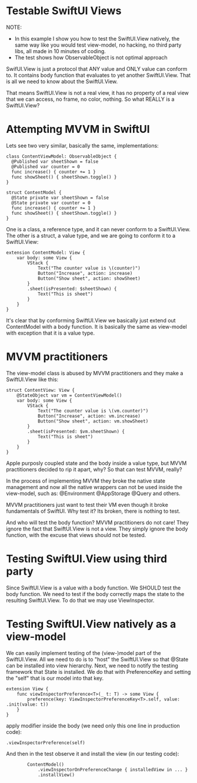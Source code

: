 # Testable SwiftUI Views
NOTE:
- In this example I show you how to test the SwiftUI.View natively, the same way like you would test view-model, no hacking, no third party libs, all made in 10 minutes of coding.
- The test shows how ObservableObject is not optimal approach

SwifUI.View is just a protocol that ANY value and ONLY value can conform to. It contains body function that evaluates to yet another SwiftUI.View. That is all we need to know about the SwiftUI.View.

That means SwiftUI.View is not a real view, it has no property of a real view that we can access, no frame, no color, nothing. So what REALLY is a SwiftUI.View?

# Attempting MVVM in SwiftUI

Lets see two very similar, basically the same, implementations:

```
class ContentViewModel: ObservableObject {
  @Published var sheetShown = false
  @Published var counter = 0
  func increase() { counter += 1 }
  func showSheet() { sheetShown.toggle() }
}

struct ContentModel {
  @State private var sheetShown = false
  @State private var counter = 0
  func increase() { counter += 1 }
  func showSheet() { sheetShown.toggle() }
}
```
One is a class, a reference type, and it can never conform to a SwiftUI.View.\
The other is a struct, a value type, and we are going to conform it to a SwiftUI.View:

```
extension ContentModel: View {
    var body: some View {
        VStack {
            Text("The counter value is \(counter)")
            Button("Increase", action: increase)
            Button("Show sheet", action: showSheet)
        }
        .sheet(isPresented: $sheetShown) {
            Text("This is sheet")
        }
    }
}
```
It's clear that by conforming SwiftUI.View we basically just extend out ContentModel with a body function. It is basically the same as view-model with exception that it is a value type.

# MVVM practitioners

The view-model class is abused by MVVM practitioners and they make a SwiftUI.View like this:
```
struct ContentView: View {
    @StateObject var vm = ContentViewModel()
    var body: some View {
        VStack {
            Text("The counter value is \(vm.counter)")
            Button("Increase", action: vm.increase)
            Button("Show sheet", action: vm.showSheet)
        }
        .sheet(isPresented: $vm.sheetShown) {
            Text("This is sheet")
        }
    }
}
```
Apple purposly coupled state and the body inside a value type, but MVVM practitioners decided to rip it apart, why? So that can test MVVM, really?

In the process of implementing MVVM they broke the native state management and now all the native wrappers can not be used inside the view-model, such as: @Environment @AppStorage @Query and others.

MVVM practitioners just want to test their VM even though it broke fundamentals of SwiftUI. Why test it? Its broken, there is nothing to test.

And who will test the body function? MVVM practitioners do not care! They ignore the fact that SwiftUI.View is not a view. They simply ignore the body function, with the excuse that views should not be tested.

# Testing SwiftUI.View using third party

Since SwiftUI.View is a value with a body function. We SHOULD test the body function. We need to test if the body correctly maps the state to the resulting SwiftUI.View.
To do that we may use ViewInspector.

# Testing SwiftUI.View natively as a view-model

We can easily implement testing of the (view-)model part of the SwiftUI.View. All we need to do is to "host" the SwiftUI.View so that @State can be installed into view hierarchy.
Next, we need to notify the testing framework that State is installed. We do that with PreferenceKey and setting the "self" that is our model into that key.
```
extension View {
    func viewInspectorPreference<T>(_ t: T) -> some View {
        preference(key: ViewInspectorPreferenceKey<T>.self, value: .init(value: t))
    }
}
```
apply modifier inside the body (we need only this one line in production code):
```
.viewInspectorPreference(self)
```
And then in the test observe it and install the view (in our testing code):
```
        ContentModel()
            .viewInspectorOnPreferenceChange { installedView in ... }
            .installView()
```



